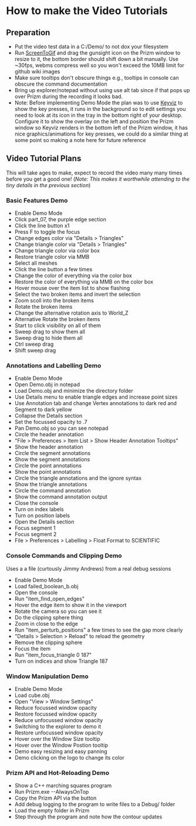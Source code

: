 # How to make the Video Tutorials

## Preparation

* Put the video test data in a C:/Demo/ to not dox your filesystem
* Run [ScreenToGif](https://www.screentogif.com/) and drag the gunsight icon on the Prizm window to resize to it, the bottom border should shift down a bit manually. Use ~30fps, webms compress well so you won't exceed the 10MB limit for github wiki images
* Make sure tooltips don't obscure things e.g., tooltips in console can obscure the command documentation
* Bring up explorer/notepad without using use alt tab since if that pops up over Prizm during the recording it looks bad.
* Note: Before implementing Demo Mode the plan was to use [Keyviz](https://github.com/mulaRahul/keyviz) to show the key presses, it runs in the background so to edit settings you need to look at its icon in the tray in the bottom right of your desktop. Configure it to show the overlay on the left and position the Prizm window so Keyviz renders in the bottom left of the Prizm window, it has nice graphics/animations for key presses, we could do a similar thing at some point so making a note here for future reference

## Video Tutorial Plans

This will take ages to make, expect to record the video many many times before you get a good one! (_Note: This makes it worthwhile attending to the tiny details in the previous section_)

### Basic Features Demo

* Enable Demo Mode
* Click part_07, the purple edge section
* Click the line button x1
* Press F to toggle the focus
* Change edges color via "Details > Triangles"
* Change triangle color via "Details > Triangles"
* Change triangle color via color box
* Restore triangle color via MMB
* Select all meshes
* Click the line button a few times
* Change the color of everything via the color box
* Restore the color of everything via MMB on the color box
* Hover mouse over the item list to show flashing
* Select the two broken items and invert the selection
* Zoom scoll into the broken items
* Rotate the broken items
* Change the alternative rotation axis to World_Z
* Alternative Rotate the broken items
* Start to click visibility on all of them
* Sweep drag to show them all
* Sweep drag to hide them all
* Ctrl sweep drag
* Shift sweep drag

### Annotations and Labelling Demo

* Enable Demo Mode
* Open Demo.obj in notepad
* Load Demo.obj and minimize the directory folder
* Use Details menu to enable triangle edges and increase point sizes
* Use Annotation tab and change Vertex annotations to dark red and Segment to dark yellow
* Collapse the Details section
* Set the focussed opacity to .7
* Pan Demo.obj so you can see notepad
* Circle the header annotation
*   "File > Preferences > Item List > Show Header Annotation Tooltips"
*   Show the header annotation
* Circle the segment annotations
*   Show the segment annotations
* Circle the point annotations
*   Show the point annotations
* Circle the triangle annotations and the ignore syntax
*   Show the triangle annotations
* Circle the command annotation
*   Show the command annotation output
* Close the console
* Turn on index labels
* Turn on position labels
* Open the Details section
* Focus segment 1
* Focus segment 2
* File > Preferences > Labelling > Float Format to SCIENTIFIC

### Console Commands and Clipping Demo

Uses a a file (curtously Jimmy Andrews) from a real debug sessions

* Enable Demo Mode
* Load failed_boolean_b.obj
* Open the console
* Run "item_find_open_edges"
* Hover the edge item to show it in the viewport
* Rotate the camera so you can see it
* Do the clipping sphere thing
* Zoom in close to the edge
* Run "item_perturb_positions" a few times to see the gap more clearly
* "Details > Selection > Reload" to reload the geometry
* Remove the clipping sphere
* Focus the item
* Run "item_focus_triangle 0 187"
* Turn on indices and show Triangle 187

### Window Manipulation Demo

* Enable Demo Mode
* Load cube.obj
* Open "View > Window Settings"
* Reduce focussed window opacity
* Restore focussed window opacity
* Reduce unfocussed window opacity
* Switching to the explorer to demo it
* Restore unfocussed window opacity
* Hover over the Window Size tooltip
* Hover over the Window Postion tooltip
* Demo easy resizing and easy panning
* Demo clicking on the logo to change its color

### Prizm API and Hot-Reloading Demo

* Show a C++ marching squares program
* Run Prizm.exe --AlwaysOnTop
* Copy the Prizm API via the button
* Add debug logging to the program to write files to a Debug/ folder
* Load the empty folder in Prizm
* Step through the program and note how the contour updates
